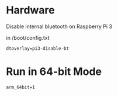 # Hardware

Disable internal bluetooth on Raspberry Pi 3

in /boot/config.txt

```
dtoverlay=pi3-disable-bt
```

# Run in 64-bit Mode

```
arm_64bit=1
```
